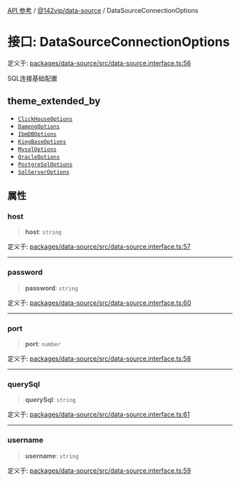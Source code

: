 [API 参考](../wiki/Home) / [@142vip/data-source](../wiki/@142vip.data-source) / DataSourceConnectionOptions

# 接口: DataSourceConnectionOptions

定义于: [packages/data-source/src/data-source.interface.ts:56](https://github.com/142vip/core-x/blob/58a4aca72f73ebc92491a458c9b83754486dc296/packages/data-source/src/data-source.interface.ts#L56)

SQL连接基础配置

## theme\_extended\_by

* [`ClickHouseOptions`](../wiki/@142vip.data-source.%E6%8E%A5%E5%8F%A3.ClickHouseOptions)
* [`DamengOptions`](../wiki/@142vip.data-source.%E6%8E%A5%E5%8F%A3.DamengOptions)
* [`IbmDBOptions`](../wiki/@142vip.data-source.%E6%8E%A5%E5%8F%A3.IbmDBOptions)
* [`KingBaseOptions`](../wiki/@142vip.data-source.%E6%8E%A5%E5%8F%A3.KingBaseOptions)
* [`MysqlOptions`](../wiki/@142vip.data-source.%E6%8E%A5%E5%8F%A3.MysqlOptions)
* [`OracleOptions`](../wiki/@142vip.data-source.%E6%8E%A5%E5%8F%A3.OracleOptions)
* [`PostgreSqlOptions`](../wiki/@142vip.data-source.%E6%8E%A5%E5%8F%A3.PostgreSqlOptions)
* [`SqlServerOptions`](../wiki/@142vip.data-source.%E6%8E%A5%E5%8F%A3.SqlServerOptions)

## 属性

### host

> **host**: `string`

定义于: [packages/data-source/src/data-source.interface.ts:57](https://github.com/142vip/core-x/blob/58a4aca72f73ebc92491a458c9b83754486dc296/packages/data-source/src/data-source.interface.ts#L57)

***

### password

> **password**: `string`

定义于: [packages/data-source/src/data-source.interface.ts:60](https://github.com/142vip/core-x/blob/58a4aca72f73ebc92491a458c9b83754486dc296/packages/data-source/src/data-source.interface.ts#L60)

***

### port

> **port**: `number`

定义于: [packages/data-source/src/data-source.interface.ts:58](https://github.com/142vip/core-x/blob/58a4aca72f73ebc92491a458c9b83754486dc296/packages/data-source/src/data-source.interface.ts#L58)

***

### querySql

> **querySql**: `string`

定义于: [packages/data-source/src/data-source.interface.ts:61](https://github.com/142vip/core-x/blob/58a4aca72f73ebc92491a458c9b83754486dc296/packages/data-source/src/data-source.interface.ts#L61)

***

### username

> **username**: `string`

定义于: [packages/data-source/src/data-source.interface.ts:59](https://github.com/142vip/core-x/blob/58a4aca72f73ebc92491a458c9b83754486dc296/packages/data-source/src/data-source.interface.ts#L59)
